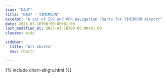 ```yaml
---
icao: "DAUT"
title: "DAUT - TIMIMOUN"
excerpt: "A set of IFR and VFR navigation charts for TIMIMOUN Airport"
date: 2025-03-16T00:00:00+01:00
last_modified_at: 2025-03-16T00:00:00+01:00
classes: wide

sidebar:
  title: "All charts"
  nav: charts

---
```


{% include chart-single.html %}